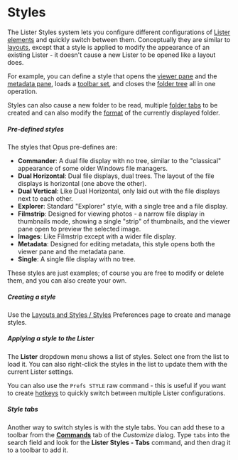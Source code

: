 # Styles

The Lister Styles system lets you configure different configurations of [Lister elements]() and quickly switch between them. Conceptually they are similar to [layouts](layouts/RAEDME.md), except that a style is applied to modify the appearance of an existing Lister - it doesn't cause a new Lister to be opened like a layout does.

For example, you can define a style that opens the [viewer pane](viewer_pane.md) and the [metadata pane](metadata_pane.md), loads a [toolbar set](toolbars/toolbar_sets.md), and closes the [folder tree](navigation/folder_tree.md) all in one operation.

Styles can also cause a new folder to be read, multiple [folder tabs](tabs/RAEDME.md) to be created and can also modify the [format](../folder_options/RAEDME.md) of the currently displayed folder.

##### Pre-defined styles

The styles that Opus pre-defines are:

- **Commander**: A dual file display with no tree, similar to the "classical" appearance of some older Windows file managers.
- **Dual Horizontal**: Dual file displays, dual trees. The layout of the file displays is horizontal (one above the other).
- **Dual Vertical**: Like Dual Horizontal, only laid out with the file displays next to each other.
- **Explorer**: Standard "Explorer" style, with a single tree and a file display.
- **Filmstrip**: Designed for viewing photos - a narrow file display in thumbnails mode, showing a single "strip" of thumbnails, and the viewer pane open to preview the selected image.
- **Images**: Like Filmstrip except with a wider file display.
- **Metadata**: Designed for editing metadata, this style opens both the viewer pane and the metadata pane.
- **Single**: A single file display with no tree.

These styles are just examples; of course you are free to modify or delete them, and you can also create your own.

##### Creating a style

Use the [Layouts and Styles / Styles](/Manual/preferences/preferences_categories/layouts_and_styles/styles.md) Preferences page to create and manage styles.

##### Applying a style to the Lister

The **Lister** dropdown menu shows a list of styles. Select one from the list to load it. You can also right-click the styles in the list to update them with the current Lister settings.

You can also use the `Prefs STYLE` raw command - this is useful if you want to create [hotkeys](/Manual/customize/the_customize_dialog/keys.md) to quickly switch between multiple Lister configurations.

##### Style tabs

Another way to switch styles is with the style tabs. You can add these to a toolbar from the **[Commands](/Manual/customize/the_customize_dialog/commands.md)** tab of the *Customize* dialog. Type `tabs` into the search field and look for the **Lister Styles - Tabs** command, and then drag it to a toolbar to add it.
